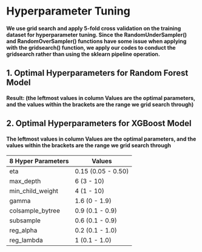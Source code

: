 # Hyperparameter Tuning
#### We use grid search and apply 5-fold cross validation on the training dataset for hyperparameter tuning. Since the RandomUnderSampler() and RandomOverSampler() functions have some issue when applying with the gridsearch() function, we apply our codes to conduct the gridsearch rather than using the sklearn pipeline operation.


## 1. Optimal Hyperparameters for Random Forest Model
#### Result: (the leftmost values in column Values are the optimal parameters, and the values within the brackets are the range we grid search through)


## 2. Optimal Hyperparameters for XGBoost Model
#### The leftmost values in column Values are the optimal parameters, and the values within the brackets are the range we grid search through
| 8 Hyper Parameters  | Values             |
|---------------------|--------------------|
| eta                 | 0.15 (0.05 - 0.50) |
| max_depth           | 6 (3 - 10)         |
| min_child_weight    | 4 (1 - 10)         |
| gamma               | 1.6 (0 - 1.9)      |
| colsample_bytree    | 0.9 (0.1 - 0.9)    |
| subsample           | 0.6 (0.1 - 0.9)    |
| reg_alpha           | 0.2 (0.1 - 1.0)    |
| reg_lambda          | 1 (0.1 - 1.0)      |
